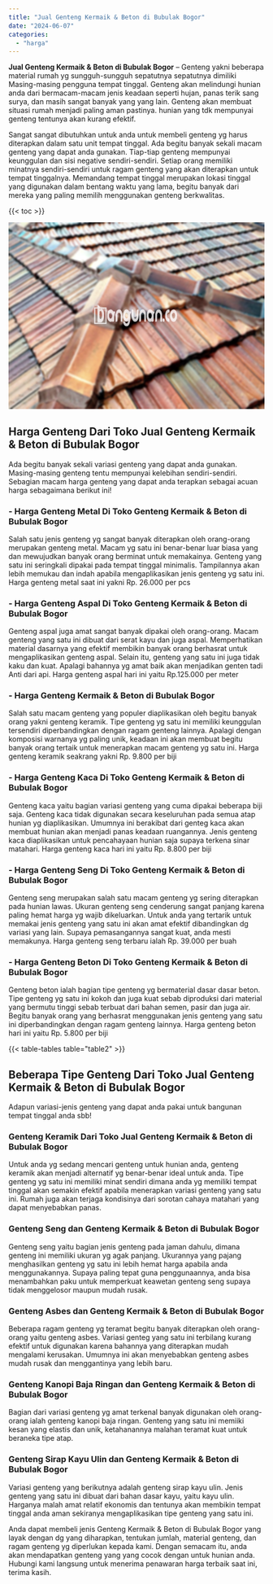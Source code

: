 ```yaml
---
title: "Jual Genteng Kermaik & Beton di Bubulak Bogor"
date: "2024-06-07"
categories: 
  - "harga"
---
```


**Jual Genteng Kermaik & Beton di Bubulak Bogor** – Genteng yakni beberapa material rumah yg sungguh-sungguh sepatutnya sepatutnya dimiliki Masing-masing pengguna tempat tinggal. Genteng akan melindungi hunian anda dari bermacam-macam jenis keadaan seperti hujan, panas terik sang surya, dan masih sangat banyak yang yang lain. Genteng akan membuat situasi rumah menjadi paling aman pastinya. hunian yang tdk mempunyai genteng tentunya akan kurang efektif.

Sangat sangat dibutuhkan untuk anda untuk membeli genteng yg harus diterapkan dalam satu unit tempat tinggal. Ada begitu banyak sekali macam genteng yang dapat anda gunakan. Tiap-tiap genteng mempunyai keunggulan dan sisi negative sendiri-sendiri. Setiap orang memiliki minatnya sendiri-sendiri untuk ragam genteng yang akan diterapkan untuk tempat tinggalnya. Memandang tempat tinggal merupakan lokasi tinggal yang digunakan dalam bentang waktu yang lama, begitu banyak dari mereka yang paling memilih menggunakan genteng berkwalitas.

{{< toc >}}

![Jual Genteng Kermaik & Beton di Bubulak Bogor](/images/genteng-minimalis-murah28.png)

## Harga Genteng Dari Toko Jual Genteng Kermaik & Beton di Bubulak Bogor

Ada begitu banyak sekali variasi genteng yang dapat anda gunakan. Masing-masing genteng tentu mempunyai kelebihan sendiri-sendiri. Sebagian macam harga genteng yang dapat anda terapkan sebagai acuan harga sebagaimana berikut ini!

### \- Harga Genteng Metal Di Toko Genteng Kermaik & Beton di Bubulak Bogor

Salah satu jenis genteng yg sangat banyak diterapkan oleh orang-orang merupakan genteng metal. Macam yg satu ini benar-benar luar biasa yang dan mewujudkan banyak orang berminat untuk memakainya. Genteng yang satu ini seringkali dipakai pada tempat tinggal minimalis. Tampilannya akan lebih memukau dan indah apabila mengaplikasikan jenis genteng yg satu ini. Harga genteng metal saat ini yakni Rp. 26.000 per pcs

### \- Harga Genteng Aspal Di Toko Genteng Kermaik & Beton di Bubulak Bogor

Genteng aspal juga amat sangat banyak dipakai oleh orang-orang. Macam genteng yang satu ini dibuat dari serat kayu dan juga aspal. Memperhatikan material dasarnya yang efektif membikin banyak orang berhasrat untuk mengaplikasikan genteng aspal. Selain itu, genteng yang satu ini juga tidak kaku dan kuat. Apalagi bahannya yg amat baik akan menjadikan genten tadi Anti dari api. Harga genteng aspal hari ini yaitu Rp.125.000 per meter

### \- Harga Genteng Kermaik & Beton di Bubulak Bogor

Salah satu macam genteng yang populer diaplikasikan oleh begitu banyak orang yakni genteng keramik. Tipe genteng yg satu ini memiliki keunggulan tersendiri diperbandingkan dengan ragam genteng lainnya. Apalagi dengan komposisi warnanya yg paling unik, keadaan ini akan membuat begitu banyak orang tertaik untuk menerapkan macam genteng yg satu ini. Harga genteng keramik seakrang yakni Rp. 9.800 per biji

### \- Harga Genteng Kaca Di Toko Genteng Kermaik & Beton di Bubulak Bogor

Genteng kaca yaitu bagian variasi genteng yang cuma dipakai beberapa biji saja. Genteng kaca tidak digunakan secara keseluruhan pada semua atap hunian yg diaplikasikan. Umumnya ini berakibat dari genteg kaca akan membuat hunian akan menjadi panas keadaan ruangannya. Jenis genteng kaca diaplikasikan untuk pencahayaan hunian saja supaya terkena sinar matahari. Harga genteng kaca hari ini yaitu Rp. 8.800 per biji

### \- Harga Genteng Seng Di Toko Genteng Kermaik & Beton di Bubulak Bogor

Genteng seng merupakan salah satu macam genteng yg sering diterapkan pada hunian lawas. Ukuran genteng seng cenderung sangat panjang karena paling hemat harga yg wajib dikeluarkan. Untuk anda yang tertarik untuk memakai jenis genteng yang satu ini akan amat efektif dibandingkan dg variasi yang lain. Supaya pemasangannya sangat kuat, anda mesti memakunya. Harga genteng seng terbaru ialah Rp. 39.000 per buah

### \- Harga Genteng Beton Di Toko Genteng Kermaik & Beton di Bubulak Bogor

Genteng beton ialah bagian tipe genteng yg bermaterial dasar dasar beton. Tipe genteng yg satu ini kokoh dan juga kuat sebab diproduksi dari material yang bermutu tinggi sebab terbuat dari bahan semen, pasir dan juga air. Begitu banyak orang yang berhasrat menggunakan jenis genteng yang satu ini diperbandingkan dengan ragam genteng lainnya. Harga genteng beton hari ini yaitu Rp. 5.800 per biji

{{< table-tables table="table2" >}}

## Beberapa Tipe Genteng Dari Toko Jual Genteng Kermaik & Beton di Bubulak Bogor

Adapun variasi-jenis genteng yang dapat anda pakai untuk bangunan tempat tinggal anda sbb!

### Genteng Keramik Dari Toko Jual Genteng Kermaik & Beton di Bubulak Bogor

Untuk anda yg sedang mencari genteng untuk hunian anda, genteng keramik akan menjadi alternatif yg benar-benar ideal untuk anda. Tipe genteng yg satu ini memiliki minat sendiri dimana anda yg memiliki tempat tinggal akan semakin efektif apabila menerapkan variasi genteng yang satu ini. Rumah juga akan terjaga kondisinya dari sorotan cahaya matahari yang dapat menyebabkan panas.

### Genteng Seng dan Genteng Kermaik & Beton di Bubulak Bogor

Genteng seng yaitu bagian jenis genteng pada jaman dahulu, dimana genteng ini memiliki ukuran yg agak panjang. Ukurannya yang pajang menghasilkan genteng yg satu ini lebih hemat harga apabila anda menggunakannya. Supaya paling tepat guna penggunaannya, anda bisa menambahkan paku untuk memperkuat keawetan genteng seng supaya tidak menggelosor maupun mudah rusak.

### Genteng Asbes dan Genteng Kermaik & Beton di Bubulak Bogor

Beberapa ragam genteng yg teramat begitu banyak diterapkan oleh orang-orang yaitu genteng asbes. Variasi genteg yang satu ini terbilang kurang efektif untuk digunakan karena bahannya yang diterapkan mudah mengalami kerusakan. Umumnya ini akan menyebabkan genteng asbes mudah rusak dan menggantinya yang lebih baru.

### Genteng Kanopi Baja Ringan dan Genteng Kermaik & Beton di Bubulak Bogor

Bagian dari variasi genteng yg amat terkenal banyak digunakan oleh orang-orang ialah genteng kanopi baja ringan. Genteng yang satu ini memiiki kesan yang elastis dan unik, ketahanannya malahan teramat kuat untuk beraneka tipe atap.

### Genteng Sirap Kayu Ulin dan Genteng Kermaik & Beton di Bubulak Bogor

Variasi genteng yang berikutnya adalah genteng sirap kayu ulin. Jenis genteng yang satu ini dibuat dari bahan dasar kayu, yaitu kayu ulin. Harganya malah amat relatif ekonomis dan tentunya akan membikin tempat tinggal anda aman sekiranya mengaplikasikan tipe genteng yang satu ini.

Anda dapat membeli jenis Genteng Kermaik & Beton di Bubulak Bogor yang layak dengan dg yang diharapkan, tentukan jumlah, material genteng, dan ragam genteng yg diperlukan kepada kami. Dengan semacam itu, anda akan mendapatkan genteng yang yang cocok dengan untuk hunian anda. Hubungi kami langsung untuk menerima penawaran harga terbaik saat ini, terima kasih.
